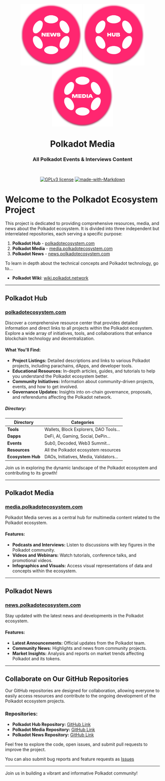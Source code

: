 <p align="center">
<img align="center" src="https://raw.githubusercontent.com/dablockdao/dot-media/refs/heads/main/src/assets/polkadotnews1.png" width="200">
<img align="center" src="https://raw.githubusercontent.com/dablockdao/dot-media/refs/heads/main/src/assets/polkadothub1.png" width="200">
<img align="center" src="https://raw.githubusercontent.com/dablockdao/dot-media/refs/heads/main/src/assets/polkadotmedia11.png" width="200">

</p>

<div align="Center">
<h1>Polkadot Media</h1>
<h3> All Polkadot Events & Interviews Content </h3>
<br>
  
[![GPLv3 license](https://img.shields.io/badge/License-GPLv3-blue.svg)](#LICENSE)
[![made-with-Markdown](https://img.shields.io/badge/Made%20with-Markdown-1f425f.svg)](https://www.markdownguide.org/)
</div>

# Welcome to the Polkadot Ecosystem Project

This project is dedicated to providing comprehensive resources, media, and news about the Polkadot ecosystem. It is divided into three independent but interrelated repositories, each serving a specific purpose:

1. **Polkadot Hub** - [polkadotecosystem.com](https://polkadotecosystem.com)
2. **Polkadot Media** - [media.polkadotecosystem.com](https://media.polkadotecosystem.com)
3. **Polkadot News** - [news.polkadotecosystem.com](https://news.polkadotecosystem.com)

To learn in depth about the technical concepts and Polkadot technology, go to...
- **Polkadot Wiki**: [wiki.polkadot.network](https://wiki.polkadot.network)

---

## Polkadot Hub

### [polkadotecosystem.com](https://polkadotecosystem.com)

Discover a comprehensive resource center that provides detailed information and direct links to all projects within the Polkadot ecosystem. Explore a wide array of initiatives, tools, and collaborations that enhance blockchain technology and decentralization.

#### What You'll Find:

- **Project Listings:** Detailed descriptions and links to various Polkadot projects, including parachains, dApps, and developer tools.
- **Educational Resources:** In-depth articles, guides, and tutorials to help you understand the Polkadot ecosystem better.
- **Community Initiatives:** Information about community-driven projects, events, and how to get involved.
- **Governance Updates:** Insights into on-chain governance, proposals, and referendums affecting the Polkadot network.

##### Directory:

| Directory         | Categories                                 |
|-------------------|--------------------------------------------|
| **Tools**         | Wallets, Block Explorers, DAO Tools...     |
| **Dapps**         | DeFi, AI, Gaming, Social, DePin...         |
| **Events**        | Sub0, Decoded, Web3 Summit...              |
| **Resources**     | All the Polkadot ecosystem resources       |
| **Ecosystem Hub** | DAOs, Initiatives, Media, Validators...    |

Join us in exploring the dynamic landscape of the Polkadot ecosystem and contributing to its growth!

---

## Polkadot Media

### [media.polkadotecosystem.com](https://media.polkadotecosystem.com)

Polkadot Media serves as a central hub for multimedia content related to the Polkadot ecosystem.

#### Features:

- **Podcasts and Interviews:** Listen to discussions with key figures in the Polkadot community.
- **Videos and Webinars:** Watch tutorials, conference talks, and promotional videos.
- **Infographics and Visuals:** Access visual representations of data and concepts within the ecosystem.

---

## Polkadot News

### [news.polkadotecosystem.com](https://news.polkadotecosystem.com)

Stay updated with the latest news and developments in the Polkadot ecosystem.

#### Features:

- **Latest Announcements:** Official updates from the Polkadot team.
- **Community News:** Highlights and news from community projects.
- **Market Insights:** Analysis and reports on market trends affecting Polkadot and its tokens.

---

## Collaborate on Our GitHub Repositories

Our GitHub repositories are designed for collaboration, allowing everyone to easily access resources and contribute to the ongoing development of the Polkadot ecosystem projects.

### Repositories:

- **Polkadot Hub Repository:** [GitHub Link](https://github.com/dablockdao/dot-hub)
- **Polkadot Media Repository:** [GitHub Link](https://github.com/dablockdao/dot-media)
- **Polkadot News Repository:** [GitHub Link](https://github.com/dablockdao/dot-news)

Feel free to explore the code, open issues, and submit pull requests to improve the project.

You can also submit bug reports and feature requests as [Issues](https://github.com/dablockdao/dot-media/issues)

---

Join us in building a vibrant and informative Polkadot community!
